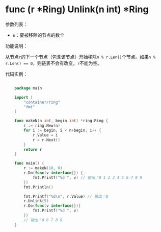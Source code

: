 # func (r *Ring) Unlink(n int) *Ring

参数列表：

- `n`：要被移除的节点的数个

功能说明：

从节点`r`的下一个节点（包含该节点）开始移除`n % r.Len()`个节点。如果`n % r.Len() == 0`，则链表不会有改变。`r`不能为空。

代码实例：

```go

	package main

	import (
		"container/ring"
		"fmt"
	)

	func makeN(n int, begin int) *ring.Ring {
		r := ring.New(n)
		for i := begin; i < n+begin; i++ {
			r.Value = i
			r = r.Next()
		}
		return r
	}

	func main() {
		r := makeN(10, 0)
		r.Do(func(v interface{}) {
			fmt.Printf("%d ", v) // 输出：0 1 2 3 4 5 6 7 8 9 
		})
		fmt.Println()

		fmt.Printf("%d\n", r.Value) // 输出：0
		r.Unlink(5)
		r.Do(func(v interface{}){
			fmt.Printf("%d ", v)
		})
		// 输出：0 6 7 8 9 
	}

```
